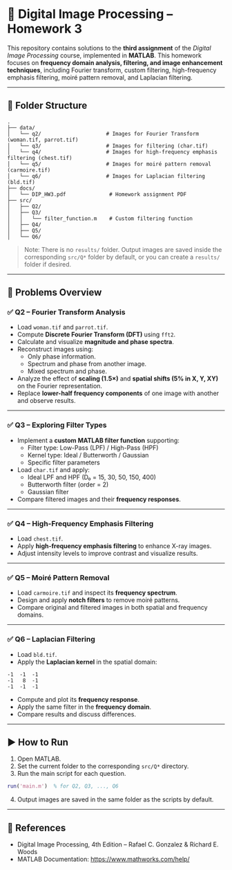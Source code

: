 # 📘 Digital Image Processing – Homework 3

This repository contains solutions to the **third assignment** of the *Digital Image Processing* course, implemented in **MATLAB**. This homework focuses on **frequency domain analysis, filtering, and image enhancement techniques**, including Fourier transform, custom filtering, high-frequency emphasis filtering, moiré pattern removal, and Laplacian filtering.

---

## 📁 Folder Structure

```
.
├── data/
│   └── q2/                     # Images for Fourier Transform (woman.tif, parrot.tif)
│   └── q3/                     # Images for filtering (char.tif)
│   └── q4/                     # Images for high-frequency emphasis filtering (chest.tif)
│   └── q5/                     # Images for moiré pattern removal (carmoire.tif)
│   └── q6/                     # Images for Laplacian filtering (bld.tif)
├── docs/
│   └── DIP_HW3.pdf              # Homework assignment PDF
├── src/
│   ├── Q2/
│   ├── Q3/
│   │   └── filter_function.m    # Custom filtering function
│   ├── Q4/
│   ├── Q5/
│   └── Q6/
```

> Note: There is no `results/` folder. Output images are saved inside the corresponding `src/Q*` folder by default, or you can create a `results/` folder if desired.

---

## 🧠 Problems Overview

### ✅ Q2 – Fourier Transform Analysis

- Load `woman.tif` and `parrot.tif`.
- Compute **Discrete Fourier Transform (DFT)** using `fft2`.
- Calculate and visualize **magnitude and phase spectra**.
- Reconstruct images using:
  - Only phase information.
  - Spectrum and phase from another image.
  - Mixed spectrum and phase.
- Analyze the effect of **scaling (1.5×)** and **spatial shifts (5% in X, Y, XY)** on the Fourier representation.
- Replace **lower-half frequency components** of one image with another and observe results.


---

### ✅ Q3 – Exploring Filter Types

- Implement a **custom MATLAB filter function** supporting:
  - Filter type: Low-Pass (LPF) / High-Pass (HPF)
  - Kernel type: Ideal / Butterworth / Gaussian
  - Specific filter parameters
- Load `char.tif` and apply:
  - Ideal LPF and HPF (D₀ = 15, 30, 50, 150, 400)
  - Butterworth filter (order = 2)
  - Gaussian filter
- Compare filtered images and their **frequency responses**.


---

### ✅ Q4 – High-Frequency Emphasis Filtering

- Load `chest.tif`.
- Apply **high-frequency emphasis filtering** to enhance X-ray images.
- Adjust intensity levels to improve contrast and visualize results.


---

### ✅ Q5 – Moiré Pattern Removal

- Load `carmoire.tif` and inspect its **frequency spectrum**.
- Design and apply **notch filters** to remove moiré patterns.
- Compare original and filtered images in both spatial and frequency domains.


---

### ✅ Q6 – Laplacian Filtering

- Load `bld.tif`.
- Apply the **Laplacian kernel** in the spatial domain:

```
-1  -1  -1
-1   8  -1
-1  -1  -1
```

- Compute and plot its **frequency response**.
- Apply the same filter in the **frequency domain**.
- Compare results and discuss differences.


---

## ▶️ How to Run

1. Open MATLAB.
2. Set the current folder to the corresponding `src/Q*` directory.
3. Run the main script for each question.

```matlab
run('main.m')  % for Q2, Q3, ..., Q6
```

4. Output images are saved in the same folder as the scripts by default.

---

## 📎 References

- Digital Image Processing, 4th Edition – Rafael C. Gonzalez & Richard E. Woods  
- MATLAB Documentation: https://www.mathworks.com/help/

